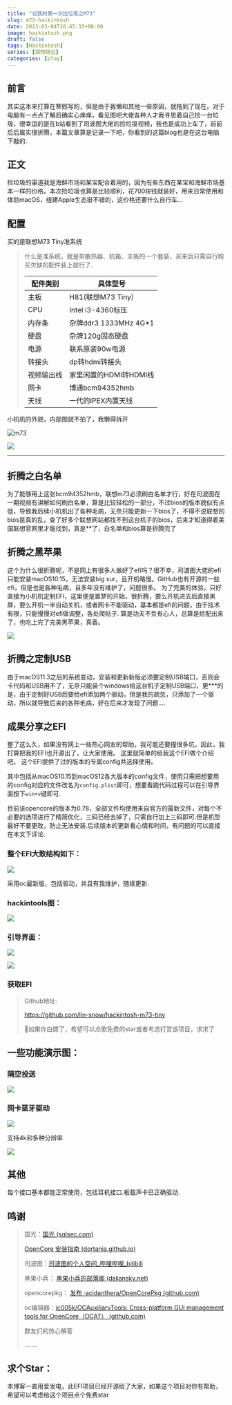 ```yaml
---
title: "记我的第一次捡垃圾之M73"
slug: m73-hackintosh
date: 2023-03-04T16:45:33+08:00
image: hackintosh.png
draft: false
tags: [Hackintosh]
series: [探物随记]
categories: [play]
---
```


## 前言

其实这本来打算在寒假写的，但是由于我懒和其他一些原因，就拖到了现在。对于电脑有一点点了解后确实心痒痒，看见图吧大佬各种人才我寻思着自己捡一台垃圾，很幸运的是在b站看到了司波图大佬的捡垃圾视频，我也是成功上车了，前前后后属实很折腾，本篇文章算是记录一下吧，你看到的这篇blog也是在这台电脑下敲的.

## 正文

捡垃圾的渠道我是海鲜市场和某宝配合着用的，因为有些东西在某宝和海鲜市场基本一样的价格。本次捡垃圾也算是比较顺利，花700块钱就装好，用来日常使用和体验macOS，组建Apple生态挺不错的，这价格还要什么自行车...

## 配置

买的是联想M73 Tiny准系统

> 什么是准系统，就是带散热器、机箱、主板的一个套装，买来后只需自行购买欠缺的配件装上就行了.
> 
> | 配件类别  | 具体型号                |
> | ----- | ------------------- |
> | 主板    | H81(联想M73 Tiny）     |
> | CPU   | Intel i3-4360标压     |
> | 内存条   | 杂牌ddr3 1333MHz 4G*1 |
> | 硬盘    | 杂牌120g固态硬盘          |
> | 电源    | 联系原装90w电源           |
> | 转接头   | dp转hdmi转接头          |
> | 视频输出线 | 家里闲置的HDMI转HDMI线     |
> | 网卡    | 博通bcm94352hmb       |
> | 天线    | 一代的IPEX内置天线         |

小机机的外貌，内部图就不拍了，我懒得拆开

![m73](m73.webp)

![](zhuomian.webp)

------

## 折腾之白名单

为了能够用上这张bcm94352hmb，联想m73必须刷白名单才行，好在司波图在一期视频有讲解如何刷白名单，算是比较轻松的一部分，不过bios的版本貌似有点低，导致我后续小机机出了各种毛病，无奈只能更新一下bios了，不得不说联想的bios是真的乱，查了好多个联想网站都找不到这台机子的bios，后来才知道得着美国联想官网里才能找到，真是**了，白名单和bios算是折腾完了

## 折腾之黑苹果

这个为什么很折腾呢，不是网上有很多人做好了efi吗？很不幸，司波图大佬的efi只能安装macOS10.15，无法安装big sur，且开机略慢。GitHub也有开源的一些efi，但是也是各种毛病，且多年没有维护了，问题很多。
为了完美的体验，只好直接为小机机定制EFI，这里便是噩梦的开始，很折腾，要么开机进去后直接黑屏，要么开机一半自动关机，或者网卡不能驱动，基本都是efi的问题，由于技术有限，只能慢慢对efi做调整，各处爬帖子.
算是功夫不负有心人，总算是给配出来了，也吃上完了完美黑苹果，真香。

![](jigailan.png)

## 折腾之定制USB

由于macOS11.3之后的系统变动，安装和更新新版必须要定制USB端口，否则会卡代码和USB用不了，无奈只能装个windows给这台机子定制USB端口，更***的是，由于定制好USB后要给efi添加两个驱动，但是我的疏忽，只添加了一个驱动，所以就导致后来的各种毛病，好在后来才发现了问题....

## 成果分享之EFI

整了这么久，如果没有网上一些热心网友的帮助，我可能还要撞很多坑，因此，我打算把我的EFI也开源出了，让大家使用。
这里就简单的给我这个EFI做个介绍吧。
这个EFI提供了过的版本的专属config共选择使用。

其中包括从macOS10.15到macOS12各大版本的config文件，使用只需把想要用的config对应的文件改名为`config.plist`即可，想要看跑代码过程可以在引导界面按下`win+v`键即可.

目前该opencore的版本为0.78，全部文件均使用来自官方的最新文件，对每个不必要的选项进行了精简优化，三码已经去掉了，只需自行加上三码即可.但是机型最好不要更改，防止无法安装.后续版本的更新看心情和时间，有问题的可以直接在本文下评论.

### 整个EFI大致结构如下：

![](EFIjiegou.png)

采用oc最新版，包括驱动，并且有我维护，随缘更新.

### hackintools图：

![](hackintoolsgailan.png)

### 引导界面：

![](yindao.webp)

![](kaiji.webp)

### 获取EFI

> Github地址:
> 
> https://github.com/lin-snow/hackintosh-m73-tiny
> 
> 👋如果你白嫖了，希望可以点歌免费的star或者考虑打赏该项目，求求了

## 一些功能演示图：

### 隔空投送

![](airdrop.png)

### 网卡蓝牙驱动

![](wangkaqudong.png)

支持4k和多种分辨率

![](fenbianlv.png)

## 其他

每个接口基本都能正常使用，包括耳机接口.板载声卡已正确驱动.

## 鸣谢

> 国光：[国光 (sqlsec.com)](https://www.sqlsec.com/)
> 
> [OpenCore 安装指南 (dortania.github.io)](https://dortania.github.io/OpenCore-Install-Guide/)
> 
> 司波图：[司波图的个人空间_哔哩哔哩_bilibili](https://space.bilibili.com/28457/)
> 
> 黑果小兵： [黑果小兵的部落阁 (daliansky.net)](https://blog.daliansky.net/)
> 
> opencorepkg： [发布 ·acidanthera/OpenCorePkg (github.com)](https://github.com/acidanthera/OpenCorePkg/releases/)
> 
> oc编辑器：[ic005k/OCAuxiliaryTools: Cross-platform GUI management tools for OpenCore（OCAT） (github.com)](https://github.com/ic005k/OCAuxiliaryTools)
> 
> 群友们的热心解答
> 
> .......

## 求个Star：

本博客一直用爱发电，此EFI项目已经开源给了大家，如果这个项目对你有帮助，希望可以考虑给这个项目点个免费star
